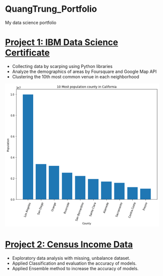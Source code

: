 # QuangTrung_Portfolio
My data science portfolio

# [Project 1: IBM Data Science Certificate](https://github.com/TrungHoang7991/Coursera_Capstone/blob/main/San%20Jose%20Notebook.ipynb)
* Collecting data by scarping using Python libraries
* Analyze the demographics of areas by Foursquare and Google Map API
* Clustering the 10th most common venue in each neighborhood

![](https://github.com/TrungHoang7991/QuangTrung_Portfolio/blob/main/image/download.png)


# [Project 2: Census Income Data](https://colab.research.google.com/drive/1fHbDNAZEDRFP_JWu1DRYj1tv6SuO_mP0?usp=sharing)
* Exploratory data analysis with missing, unbalance dataset.
* Applied Classification and evaluation the accuracy of models.
* Applied Ensemble method to increase the accuracy of models.
